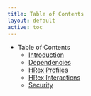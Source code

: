 ```yaml
---
title: Table of Contents
layout: default
active: toc
---
```


* Table of Contents
    * <a href="Introduction.html">Introduction</a>
    * <a href="Dependencies.html">Dependencies</a>
    * <a href="HRex_Profiles.html">HRex Profiles</a>
    * <a href="HRex_Interactions.html">HRex Interactions</a>
    * <a href="Security.html">Security</a>

